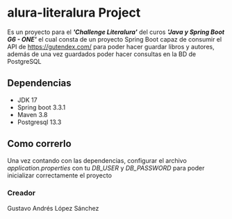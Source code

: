 # alura-literalura Project

Es un proyecto para el ***'Challenge Literalura'*** del curos ***'Java y Spring Boot G6 - ONE'*** el cual
consta de un proyecto Spring Boot capaz de consumir el API de  https://gutendex.com/ para poder hacer guardar libros y
autores, además de una vez guardados poder hacer consultas en la BD de PostgreSQL

## Dependencias

- JDK 17
- Spring boot 3.3.1
- Maven 3.8
- Postgresql 13.3

## Como correrlo

Una vez contando con las dependencias, configurar el archivo *application.properties* con tu *DB_USER* y *DB_PASSWORD*
para poder inicializar correctamente el proyecto

### Creador
Gustavo Andrés López Sánchez